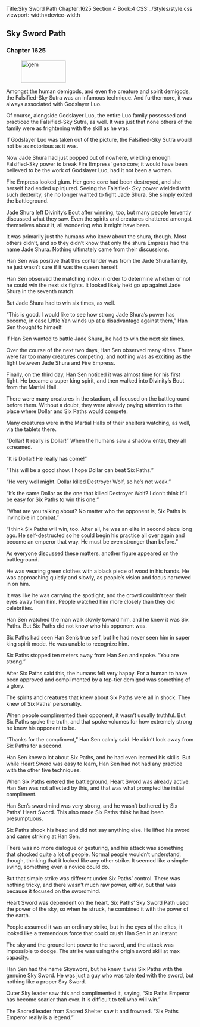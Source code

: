 Title:Sky Sword Path 
Chapter:1625 
Section:4 
Book:4 
CSS:../Styles/style.css 
viewport: width=device-width
  
## Sky Sword Path
### Chapter 1625
  
<figure>
	<img src="../Images/gem.gif" alt="gem" id="gem" width="120" height="60" />
</figure>
  

  
Amongst the human demigods, and even the creature and spirit demigods, the Falsified-Sky Sutra was an infamous technique. And furthermore, it was always associated with Godslayer Luo.

Of course, alongside Godslayer Luo, the entire Luo family possessed and practiced the Falsified-Sky Sutra, as well. It was just that none others of the family were as frightening with the skill as he was.

If Godslayer Luo was taken out of the picture, the Falsified-Sky Sutra would not be as notorious as it was.

Now Jade Shura had just popped out of nowhere, wielding enough Falsified-Sky power to break Fire Empress’ geno core; it would have been believed to be the work of Godslayer Luo, had it not been a woman.

Fire Empress looked glum. Her geno core had been destroyed, and she herself had ended up injured. Seeing the Falsified- Sky power wielded with such dexterity, she no longer wanted to fight Jade Shura. She simply exited the battleground.

Jade Shura left Divinity’s Bout after winning, too, but many people fervently discussed what they saw. Even the spirits and creatures chattered amongst themselves about it, all wondering who it might have been.

It was primarily just the humans who knew about the shura, though. Most others didn’t, and so they didn’t know that only the shura Empress had the name Jade Shura. Nothing ultimately came from their discussions.

Han Sen was positive that this contender was from the Jade Shura family, he just wasn’t sure if it was the queen herself.

Han Sen observed the matching index in order to determine whether or not he could win the next six fights. It looked likely he’d go up against Jade Shura in the seventh match.

But Jade Shura had to win six times, as well.

“This is good. I would like to see how strong Jade Shura’s power has become, in case Little Yan winds up at a disadvantage against them,” Han Sen thought to himself.

If Han Sen wanted to battle Jade Shura, he had to win the next six times.

Over the course of the next two days, Han Sen observed many elites. There were far too many creatures competing, and nothing was as exciting as the fight between Jade Shura and Fire Empress.

Finally, on the third day, Han Sen noticed it was almost time for his first fight. He became a super king spirit, and then walked into Divinity’s Bout from the Martial Hall.

There were many creatures in the stadium, all focused on the battleground before them. Without a doubt, they were already paying attention to the place where Dollar and Six Paths would compete.

Many creatures were in the Martial Halls of their shelters watching, as well, via the tablets there.

“Dollar! It really is Dollar!” When the humans saw a shadow enter, they all screamed.

“It is Dollar! He really has come!”

“This will be a good show. I hope Dollar can beat Six Paths.”

“He very well might. Dollar killed Destroyer Wolf, so he’s not weak.”

“It’s the same Dollar as the one that killed Destroyer Wolf? I don’t think it’ll be easy for Six Paths to win this one.”

“What are you talking about? No matter who the opponent is, Six Paths is invincible in combat.”

“I think Six Paths will win, too. After all, he was an elite in second place long ago. He self-destructed so he could begin his practice all over again and become an emperor that way. He must be even stronger than before.”

As everyone discussed these matters, another figure appeared on the battleground.

He was wearing green clothes with a black piece of wood in his hands. He was approaching quietly and slowly, as people’s vision and focus narrowed in on him.

It was like he was carrying the spotlight, and the crowd couldn’t tear their eyes away from him. People watched him more closely than they did celebrities.

Han Sen watched the man walk slowly toward him, and he knew it was Six Paths. But Six Paths did not know who his opponent was.

Six Paths had seen Han Sen’s true self, but he had never seen him in super king spirit mode. He was unable to recognize him.

Six Paths stopped ten meters away from Han Sen and spoke. “You are strong.”

After Six Paths said this, the humans felt very happy. For a human to have been approved and complimented by a top-tier demigod was something of a glory.

The spirits and creatures that knew about Six Paths were all in shock. They knew of Six Paths’ personality.

When people complimented their opponent, it wasn’t usually truthful. But Six Paths spoke the truth, and that spoke volumes for how extremely strong he knew his opponent to be.

“Thanks for the compliment,” Han Sen calmly said. He didn’t look away from Six Paths for a second.

Han Sen knew a lot about Six Paths, and he had even learned his skills. But while Heart Sword was easy to learn, Han Sen had not had any practice with the other five techniques.

When Six Paths entered the battleground, Heart Sword was already active. Han Sen was not affected by this, and that was what prompted the initial compliment.

Han Sen’s swordmind was very strong, and he wasn’t bothered by Six Paths’ Heart Sword. This also made Six Paths think he had been presumptuous.

Six Paths shook his head and did not say anything else. He lifted his sword and came striking at Han Sen.

There was no more dialogue or gesturing, and his attack was something that shocked quite a lot of people. Normal people wouldn’t understand, though, thinking that it looked like any other strike. It seemed like a simple swing, something even a novice could do.

But that simple strike was different under Six Paths’ control. There was nothing tricky, and there wasn’t much raw power, either, but that was because it focused on the swordmind.

Heart Sword was dependent on the heart. Six Paths’ Sky Sword Path used the power of the sky, so when he struck, he combined it with the power of the earth.

People assumed it was an ordinary strike, but in the eyes of the elites, it looked like a tremendous force that could crush Han Sen in an instant

The sky and the ground lent power to the sword, and the attack was impossible to dodge. The strike was using the origin sword skill at max capacity.

Han Sen had the name Skysword, but he knew it was Six Paths with the genuine Sky Sword. He was just a guy who was talented with the sword, but nothing like a proper Sky Sword.

Outer Sky leader saw this and complimented it, saying, “Six Paths Emperor has become scarier than ever. It is difficult to tell who will win.”

The Sacred leader from Sacred Shelter saw it and frowned. “Six Paths Emperor really is a legend.”